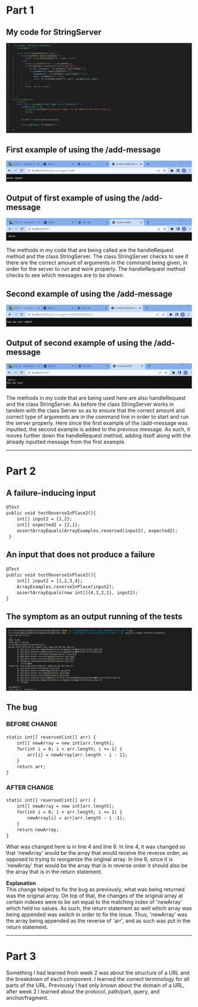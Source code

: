 # Part 1
## My code for StringServer
![Image](StringServerUpdate.png)

## First example of using the /add-message
![Image](FirstExample.png)

## Output of first example of using the /add-message
![Image](FirstExample_Output.png)

The methods in my code that are being called are the handleRequest method and the class StringServer. The class StringServer checks to see if there are the correct amount of arguments in the command being given, in order for the server to run and work properly. The handleRequest method checks to see which messages are to be shown.

## Second example of using the /add-message
![Image](SecondExample.png)

## Output of second example of using the /add-message
![Image](SecondExample_Output.png)

The methods in my code that are being used here are also handleRequest and the class StringServer. As before the class StringServer works in tandem with the class Server so as to ensure that the correct amount and correct type of arguments are in the command line in order to start and run the server properly. Here since the first example of the /add-message was inputted, the second example is added to the previous message. As such, it moves further down the handleRequest method, adding itself along with the already inputted message from the first example.

---
# Part 2

## A failure-inducing input
```
@Test  
public void testReverseInPlace2(){  
	int[] input2 = {1,2};  
	int[] expected2 = {2,1};  
	assertArrayEquals(ArrayExamples.reversed(input2), expected2);  
 }  
```

## An input that does not produce a failure
```
@Test  
public void testReverseInPlace2(){  
	int[] input2 = {1,2,3,4};  
	ArrayExamples.reverseInPlace(input2);  
	assertArrayEquals(new int[]{4,3,2,1}, input2);  
}
```
## The symptom as an output running of the tests
![Image](Symptoms.png)

## The bug
### BEFORE CHANGE
```
static int[] reversed(int[] arr) {  
	int[] newArray = new int[arr.length];
	for(int i = 0; i < arr.length; i += 1) {  
		arr[i] = newArray[arr.length - i - 1];  
	}  
	return arr;  
}
```
### AFTER CHANGE
```
static int[] reversed(int[] arr) {  
	int[] newArray = new int[arr.length];  
	for(int i = 0; i < arr.length; i += 1) {  
		newArray[i] = arr[arr.length - i -1];  
	}  
	return newArray;  
}
```  
What was changed here is in line 4 and line 6. In line 4, it was changed so that 'newArray' would be the array that would receive the reverse order, as opposed to trying to reorganize the original array. In line 6, since it is 'newArray' that would be the array that is in reverse order it should also be the array that is in the return statement.  


**Explanation**  
This change helped to fix the bug as previously, what was being returned was the original array. On top of that, the changes of the original array at certain indexes were to be set equal to the matching index of 'newArray' which held no values. As such, the return statement as well which array was being appended was switch in order to fix the issue. Thus, 'newArray' was the array being appended as the reverse of 'arr', and as such was put in the return statement.


---
# Part 3
Something I had learned from week 2 was about the structure of a URL and the breakdown of each component. I learned the correct terminology for all parts of the URL. Previously I had only known about the domain of a URL, after week 2 I learned about the protocol, path/part, query, and anchor/fragment.

